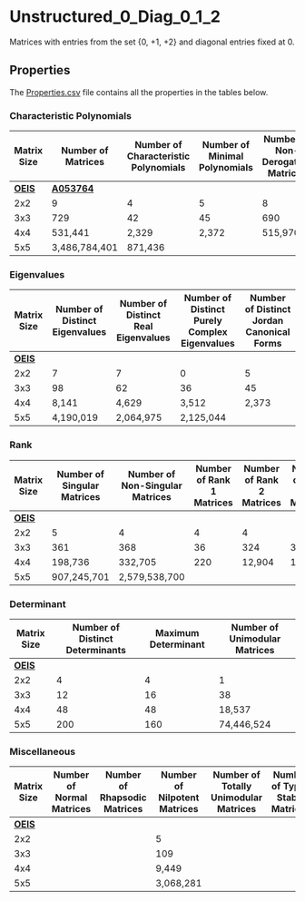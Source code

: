 # Unstructured_0_Diag_0_1_2

Matrices with entries from the set {0, +1, +2} and diagonal entries fixed at 0.

## Properties

The [Properties.csv](Properties.csv) file contains all the properties in the tables below.

### Characteristic Polynomials

| Matrix Size | Number of Matrices | Number of Characteristic Polynomials | Number of Minimal Polynomials | Number of Non-Derogatory Matrices | Maximum Characteristic Height |
| --- | --- | --- | --- | --- | --- |
| [__OEIS__](https://oeis.org/) | [__A053764__](https://oeis.org/A053764) | | | | |
| 2x2 | 9 | 4 | 5 | 8 | 4 |
| 3x3 | 729 | 42 | 45 | 690 | 16 |
| 4x4 | 531,441 | 2,329 | 2,372 | 515,970 | 64 |
| 5x5 | 3,486,784,401 | 871,436 | | | 240 |

### Eigenvalues

| Matrix Size | Number of Distinct Eigenvalues | Number of Distinct Real Eigenvalues | Number of Distinct Purely Complex Eigenvalues | Number of Distinct Jordan Canonical Forms |
| --- | --- | --- | --- | --- |
| [__OEIS__](https://oeis.org/) | | | | |
| 2x2 | 7 | 7 | 0 | 5 |
| 3x3 | 98 | 62 | 36 | 45 |
| 4x4 | 8,141 | 4,629 | 3,512 | 2,373 |
| 5x5 | 4,190,019 | 2,064,975 | 2,125,044 | |

### Rank

| Matrix Size | Number of Singular Matrices | Number of Non-Singular Matrices | Number of Rank 1 Matrices | Number of Rank 2 Matrices | Number of Rank 3 Matrices | Number of Rank 4 Matrices | Number of Rank 5 Matrices |
| --- | --- | --- | --- | --- | --- | --- | --- |
| [__OEIS__](https://oeis.org/) | | | | | | | |
| 2x2 | 5 | 4 | 4 | 4 | | | |
| 3x3 | 361 | 368 | 36 | 324 | 368 | | |
| 4x4 | 198,736 | 332,705 | 220 | 12,904 | 185,611 | 332,705 | |
| 5x5 | 907,245,701 | 2,579,538,700 | | | | | |

### Determinant

| Matrix Size | Number of Distinct Determinants | Maximum Determinant | Number of Unimodular Matrices |
| --- | --- | --- | --- |
| [__OEIS__](https://oeis.org/) | | | |
| 2x2 | 4 | 4 | 1 |
| 3x3 | 12 | 16 | 38 |
| 4x4 | 48 | 48 | 18,537 |
| 5x5 | 200 | 160 | 74,446,524 |

### Miscellaneous

| Matrix Size | Number of Normal Matrices | Number of Rhapsodic Matrices | Number of Nilpotent Matrices | Number of Totally Unimodular Matrices | Number of Type I Stable Matrices | Number of Type II Stable Matrices |
| --- | --- | --- | --- | --- | --- | --- |
| [__OEIS__](https://oeis.org/) | | | | | | |
| 2x2 | | | 5 | | | |
| 3x3 | | | 109 | | | |
| 4x4 | | | 9,449 | | | |
| 5x5 | | | 3,068,281 | | | |

